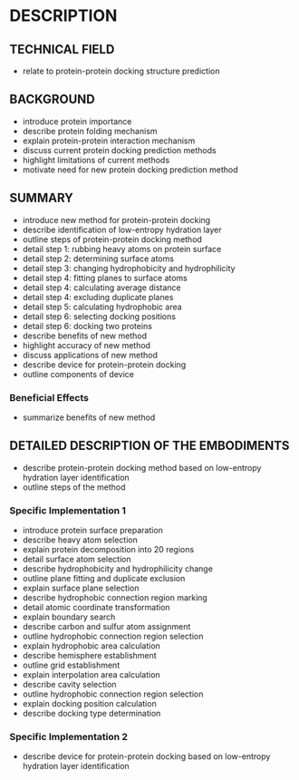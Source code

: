 # DESCRIPTION

## TECHNICAL FIELD

- relate to protein-protein docking structure prediction

## BACKGROUND

- introduce protein importance
- describe protein folding mechanism
- explain protein-protein interaction mechanism
- discuss current protein docking prediction methods
- highlight limitations of current methods
- motivate need for new protein docking prediction method

## SUMMARY

- introduce new method for protein-protein docking
- describe identification of low-entropy hydration layer
- outline steps of protein-protein docking method
- detail step 1: rubbing heavy atoms on protein surface
- detail step 2: determining surface atoms
- detail step 3: changing hydrophobicity and hydrophilicity
- detail step 4: fitting planes to surface atoms
- detail step 4: calculating average distance
- detail step 4: excluding duplicate planes
- detail step 5: calculating hydrophobic area
- detail step 6: selecting docking positions
- detail step 6: docking two proteins
- describe benefits of new method
- highlight accuracy of new method
- discuss applications of new method
- describe device for protein-protein docking
- outline components of device

### Beneficial Effects

- summarize benefits of new method

## DETAILED DESCRIPTION OF THE EMBODIMENTS

- describe protein-protein docking method based on low-entropy hydration layer identification
- outline steps of the method

### Specific Implementation 1

- introduce protein surface preparation
- describe heavy atom selection
- explain protein decomposition into 20 regions
- detail surface atom selection
- describe hydrophobicity and hydrophilicity change
- outline plane fitting and duplicate exclusion
- explain surface plane selection
- describe hydrophobic connection region marking
- detail atomic coordinate transformation
- explain boundary search
- describe carbon and sulfur atom assignment
- outline hydrophobic connection region selection
- explain hydrophobic area calculation
- describe hemisphere establishment
- outline grid establishment
- explain interpolation area calculation
- describe cavity selection
- outline hydrophobic connection region selection
- explain docking position calculation
- describe docking type determination

### Specific Implementation 2

- describe device for protein-protein docking based on low-entropy hydration layer identification

